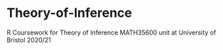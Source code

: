 # Theory-of-Inference
R Coursework for Theory of Inference MATH35600 unit at University of Bristol 2020/21
